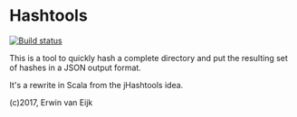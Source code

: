 # Hashtools

[![Build status](https://travis-ci.org/erwinvaneijk/hashtools.svg?branch=master)](https://travis-ci.org/erwinvaneijk/hashtools)

This is a tool to quickly hash a complete directory and put the resulting
set of hashes in a JSON output format.

It's a rewrite in Scala from the jHashtools idea.

(c)2017, Erwin van Eijk
